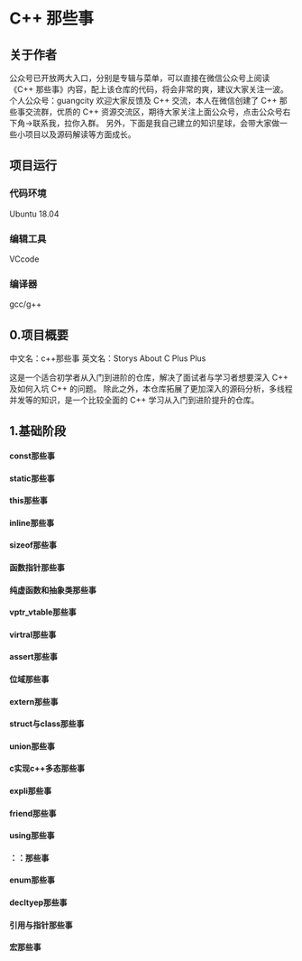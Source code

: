 # C++ 那些事
## 关于作者
公众号已开放两大入口，分别是专辑与菜单，可以直接在微信公众号上阅读《C++ 那些事》内容，配上该仓库的代码，将会非常的爽，建议大家关注一波。
个人公众号：guangcity
欢迎大家反馈及 C++ 交流，本人在微信创建了 C++ 那些事交流群，优质的 C++ 资源交流区，期待大家关注上面公众号，点击公众号右下角->联系我，拉你入群。
另外，下面是我自己建立的知识星球，会带大家做一些小项目以及源码解读等方面成长。
## 项目运行
### 代码环境
  Ubuntu 18.04
### 编辑工具
  VCcode
### 编译器
  gcc/g++
## 0.项目概要
 中文名：c++那些事
 英文名：Storys About C Plus Plus
 
这是一个适合初学者从入门到进阶的仓库，解决了面试者与学习者想要深入 C++ 及如何入坑 C++ 的问题。
除此之外，本仓库拓展了更加深入的源码分析，多线程并发等的知识，是一个比较全面的 C++ 学习从入门到进阶提升的仓库。
## 1.基础阶段
  #### const那些事 
  #### static那些事 
  #### this那些事
  #### inline那些事
  #### sizeof那些事
  #### 函数指针那些事
 #### 纯虚函数和抽象类那些事
 #### vptr_vtable那些事
 #### virtral那些事
 #### assert那些事
 #### 位域那些事
 #### extern那些事
 #### struct与class那些事
 #### union那些事
 #### c实现c++多态那些事
 #### expli那些事
 #### friend那些事
 #### using那些事
 #### ：：那些事
 #### enum那些事
 #### decltyep那些事
 #### 引用与指针那些事
 #### 宏那些事
  
